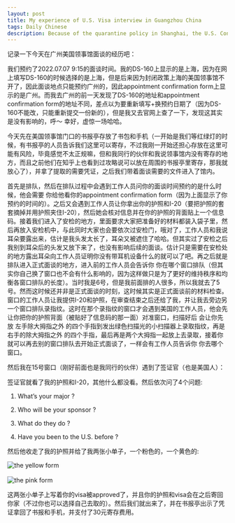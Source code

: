 ```yaml
---
layout: post
title: My experience of U.S. Visa interview in Guangzhou China
tags: Daily Chinese
description: Because of the quarantine policy in Shanghai, the U.S. Consulate in Shanghai, China was closed during that time, and accordingly I choose my VISA appointment at U.S. Consulate in Guangzhou, China...
---
```


记录一下今天在广州美国领事馆面谈的经历吧：

我们预约了2022.07.07 9:15的面谈时间。我的DS-160上显示的是上海，因为在网上填写DS-160的时候选择的是上海，但是后来因为封闭政策上海的美国领事馆不开了，因此面谈地点只能预约广州的，因此appointment confirmation form上显示的是广州。而我去广州的前一天发现了DS-160的地址和appointment confirmation form的地址不同，差点以为要重新填写+换预约日期了（因为DS-160不能改，只能重新提交一份新的），但是我又去官网上查了一下，发现这其实是没有影响的，呼～ 幸好，虚惊一场哈哈。

今天先在美国领事馆门口的书报亭存放了书包和手机（一开始是我们等红绿灯的时候，有书报亭的人员告诉我们这里可以寄存，不过我刚一开始还担心存放在这里可能有风险，毕竟感觉不太正规嘛，但和我同行的伙伴和我说领事馆内没有寄存的地方，而且之前他们在知乎上也看到过攻略说可以放在周围的书报亭里寄存，那我就放心了），并拿了提取的需要凭证，之后我们带着面谈需要的文件进入了馆内。

首先是排队，然后在排队过程中会遇到工作人员问你的面谈时间预约的是什么时候，他会需要 你给他看你的appointment confirmation form（因为上面显示了你预约的时间的）。之后又会遇到工作人员让你拿出你的护照和I-20（要把护照的套套摘掉并用护照夹住I-20），然后她会核对信息并在你的护照的背面贴上一个信息码。接着我们进入了安检的地方，里面要求大家把准备好的材料都装入袋子里，然后再放入安检机中，与此同时大家也会要依次过安检门，哦对了，工作人员和我说耳朵要露出来，估计是我头发太长了，耳朵又被遮住了哈哈。但其实过了安检之后我别到耳朵后的头发又放下来了，也没有影响后续的面谈。估计只是需要在安检处的地方露出耳朵向工作人员证明你没有带耳机设备什么的就可以了吧。再之后就是排队进入正式面谈的地方，进入前的工作人员会告诉你 你在哪个窗口排队（但其实你自己换了窗口也不会有什么影响的，因为这样做只是为了更好的维持秩序和均衡各窗口排队的长度）。当时我是6号，但是我前面排的人很多，所以我就去了5号。然而这时候还并非是正式面谈的时刻，这时候其实是正式面谈前的材料检查。窗口的工作人员让我提供I-20和护照，在审查结束之后还给了我，并让我去旁边另一个窗口排队录指纹。这时在那个录指纹的窗口才会遇到美国的工作人员，他会先让你把你的护照背面（被贴好了信息码的那一面）对准窗口，扫描好后 会让你先放 左手除大拇指之外 的四个手指到发出绿色扫描光的小扫描器上录取指纹，再是右手的除大拇指之外 的四个手指，最后再是两个大拇指一起放上去录取，接着你就可以再去别的窗口排队去开始正式面谈了，一样会有工作人员告诉你 你去哪个窗口。

然后我在15号窗口（刚好前面也是我同行的伙伴）遇到了签证官（也是美国人）：


签证官就看了我的护照和I-20，其他什么都没看。然后依次问了4个问题:

1. What’s your major ?

2. Who will be your sponsor ?

3. What do they do ?

4. Have you been to the U.S. before ?

然后他收走了我的护照并给了我两张小单子，一个粉色的，一个黄色的:

<img src="https://thumbs.gfycat.com/NearIdealisticHaddock-size_restricted.gif" alt="the yellow form">
<br><br>
<img src="https://thumbs.gfycat.com/NarrowPhonyHoopoe-size_restricted.gif" alt="the pink form">

这两张小单子上写着你的visa被approved了，并且你的护照和visa会在之后寄回你家（不过你也可以选择自己去取的）。然后我们就出来了，并在书报亭出示了凭证拿回了书报和手机，并支付了30元寄存费用。